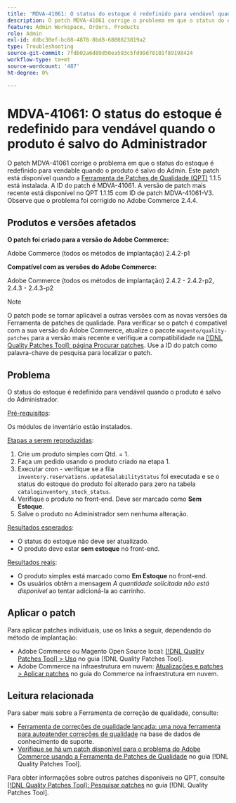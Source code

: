 ```yaml
---
title: 'MDVA-41061: O status do estoque é redefinido para vendável quando o produto é salvo do Administrador'
description: O patch MDVA-41061 corrige o problema em que o status do estoque é redefinido para vendable quando o produto é salvo do Admin. Este patch está disponível quando a [Ferramenta de correções de qualidade (QPT)](https://experienceleague.adobe.com/pt-br/docs/commerce-operations/tools/quality-patches-tool/quality-patches-tool-to-self-serve-quality-patches) 1.1.5 está instalada. A ID do patch é MDVA-41061. A versão de patch mais recente está disponível no QPT 1.1.15 com ID de patch MDVA-41061-V3. Observe que o problema foi corrigido no Adobe Commerce 2.4.4.
feature: Admin Workspace, Orders, Products
role: Admin
exl-id: ddbc30ef-bc88-4878-8bd8-6880823819a2
type: Troubleshooting
source-git-commit: 7fdb02a6d89d50ea593c5fd99d78101f89198424
workflow-type: tm+mt
source-wordcount: '487'
ht-degree: 0%

---
```


# MDVA-41061: O status do estoque é redefinido para vendável quando o produto é salvo do Administrador

O patch MDVA-41061 corrige o problema em que o status do estoque é redefinido para vendable quando o produto é salvo do Admin. Este patch está disponível quando a [Ferramenta de Patches de Qualidade (QPT)](https://experienceleague.adobe.com/pt-br/docs/commerce-operations/tools/quality-patches-tool/quality-patches-tool-to-self-serve-quality-patches) 1.1.5 está instalada. A ID do patch é MDVA-41061. A versão de patch mais recente está disponível no QPT 1.1.15 com ID de patch MDVA-41061-V3. Observe que o problema foi corrigido no Adobe Commerce 2.4.4.

## Produtos e versões afetados

**O patch foi criado para a versão do Adobe Commerce:**

Adobe Commerce (todos os métodos de implantação) 2.4.2-p1

**Compatível com as versões do Adobe Commerce:**

Adobe Commerce (todos os métodos de implantação) 2.4.2 - 2.4.2-p2, 2.4.3 - 2.4.3-p2

>[!NOTE]
>
>O patch pode se tornar aplicável a outras versões com as novas versões da Ferramenta de patches de qualidade. Para verificar se o patch é compatível com a sua versão do Adobe Commerce, atualize o pacote `magento/quality-patches` para a versão mais recente e verifique a compatibilidade na [[!DNL Quality Patches Tool]: página Procurar patches](https://experienceleague.adobe.com/pt-br/docs/commerce-operations/tools/quality-patches-tool/quality-patches-tool-to-self-serve-quality-patches). Use a ID do patch como palavra-chave de pesquisa para localizar o patch.

## Problema

O status do estoque é redefinido para vendável quando o produto é salvo do Administrador.

<u>Pré-requisitos</u>:

Os módulos de inventário estão instalados.

<u>Etapas a serem reproduzidas</u>:

1. Crie um produto simples com Qtd. = 1.
1. Faça um pedido usando o produto criado na etapa 1.
1. Executar cron - verifique se a fila `inventory.reservations.updateSalabilityStatus` foi executada e se o status do estoque do produto foi alterado para zero na tabela `cataloginventory_stock_status`.
1. Verifique o produto no front-end. Deve ser marcado como **Sem Estoque**.
1. Salve o produto no Administrador sem nenhuma alteração.

<u>Resultados esperados</u>:

* O status do estoque não deve ser atualizado.
* O produto deve estar **sem estoque** no front-end.

<u>Resultados reais</u>:

* O produto simples está marcado como **Em Estoque** no front-end.
* Os usuários obtêm a mensagem *A quantidade solicitada não está disponível* ao tentar adicioná-la ao carrinho.

## Aplicar o patch

Para aplicar patches individuais, use os links a seguir, dependendo do método de implantação:

* Adobe Commerce ou Magento Open Source local: [[!DNL Quality Patches Tool] > Uso](/help/tools/quality-patches-tool/usage.md) no guia [!DNL Quality Patches Tool].
* Adobe Commerce na infraestrutura em nuvem: [Atualizações e patches > Aplicar patches](https://experienceleague.adobe.com/docs/commerce-cloud-service/user-guide/develop/upgrade/apply-patches.html?lang=pt-BR) no guia do Commerce na infraestrutura em nuvem.

## Leitura relacionada

Para saber mais sobre a Ferramenta de correção de qualidade, consulte:

* [Ferramenta de correções de qualidade lançada: uma nova ferramenta para autoatender correções de qualidade](https://experienceleague.adobe.com/pt-br/docs/commerce-operations/tools/quality-patches-tool/quality-patches-tool-to-self-serve-quality-patches) na base de dados de conhecimento de suporte.
* [Verifique se há um patch disponível para o problema do Adobe Commerce usando a Ferramenta de Patches de Qualidade](/help/tools/quality-patches-tool/patches-available-in-qpt/check-patch-for-magento-issue-with-magento-quality-patches.md) no guia [!DNL Quality Patches Tool].

Para obter informações sobre outros patches disponíveis no QPT, consulte [[!DNL Quality Patches Tool]: Pesquisar patches](https://experienceleague.adobe.com/tools/commerce-quality-patches/index.html?lang=pt-BR) no guia [!DNL Quality Patches Tool].
